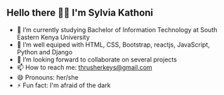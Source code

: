 <!--Level 1: Simple bio stats -->
## Hello there 👋🏾 I'm Sylvia Kathoni

- 🔭 I’m currently studying Bachelor of Information Technology at South Eastern Kenya University<br/>
- 🌱 I’m well equiped with HTML, CSS, Bootstrap, reactjs, JavaScript, Python and Django <br/>
- 👯 I’m looking forward to collaborate on several projects <br/>
- 📫 How to reach me: thrusherkeys@gmail.com<br/>
- 😄 Pronouns: her/she<br/>
- ⚡ Fun fact: I'm afraid of the dark<br/>
<!-- GitHub stats from https://github.com/anuraghazara/github-readme-stats -->

